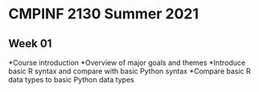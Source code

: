 # CMPINF 2130 Summer 2021

## Week 01
*Course introduction
*Overview of major goals and themes
*Introduce basic R syntax and compare with basic Python syntax
*Compare basic R data types to basic Python data types
